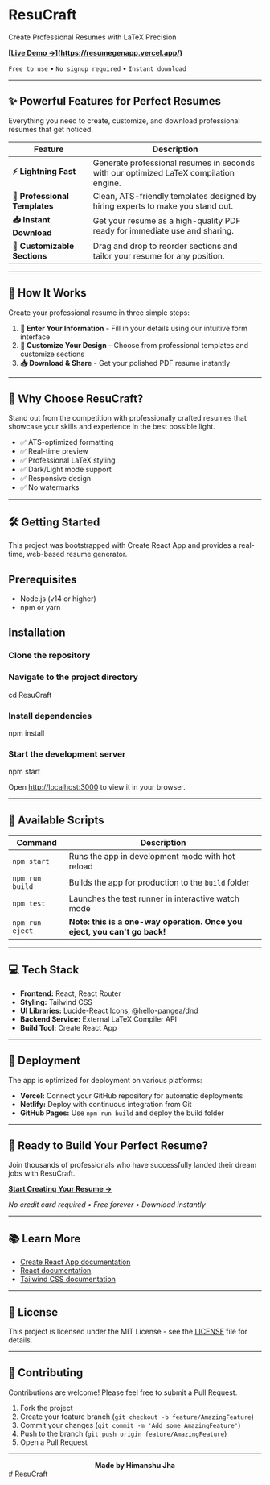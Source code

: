 # ResuCraft

Create Professional Resumes with LaTeX Precision

**[[Live Demo →]([your-demo-link](https://resumegenapp.vercel.app/))](https://resumegenapp.vercel.app/)**  

`Free to use` • `No signup required` • `Instant download`

---

## ✨ Powerful Features for Perfect Resumes

Everything you need to create, customize, and download professional resumes that get noticed.

| Feature | Description |
|---------|-------------|
| **⚡ Lightning Fast** | Generate professional resumes in seconds with our optimized LaTeX compilation engine. |
| **📄 Professional Templates** | Clean, ATS-friendly templates designed by hiring experts to make you stand out. |
| **📥 Instant Download** | Get your resume as a high-quality PDF ready for immediate use and sharing. |
| **🎨 Customizable Sections** | Drag and drop to reorder sections and tailor your resume for any position. |

---

## 🚀 How It Works

Create your professional resume in three simple steps:

1. **📝 Enter Your Information** - Fill in your details using our intuitive form interface
2. **🎨 Customize Your Design** - Choose from professional templates and customize sections
3. **📥 Download & Share** - Get your polished PDF resume instantly

---

## 🤔 Why Choose ResuCraft?

Stand out from the competition with professionally crafted resumes that showcase your skills and experience in the best possible light.

- ✅ ATS-optimized formatting
- ✅ Real-time preview
- ✅ Professional LaTeX styling
- ✅ Dark/Light mode support
- ✅ Responsive design
- ✅ No watermarks


---

## 🛠️ Getting Started

This project was bootstrapped with Create React App and provides a real-time, web-based resume generator.

## Prerequisites

- Node.js (v14 or higher)
- npm or yarn

## Installation

### Clone the repository

### Navigate to the project directory
cd ResuCraft

### Install dependencies
npm install

### Start the development server
npm start

Open [http://localhost:3000](http://localhost:3000) to view it in your browser.

---

## 📜 Available Scripts

| Command | Description |
|---------|-------------|
| `npm start` | Runs the app in development mode with hot reload |
| `npm run build` | Builds the app for production to the `build` folder |
| `npm test` | Launches the test runner in interactive watch mode |
| `npm run eject` | **Note: this is a one-way operation. Once you eject, you can't go back!** |

---

## 💻 Tech Stack

- **Frontend:** React, React Router
- **Styling:** Tailwind CSS
- **UI Libraries:** Lucide-React Icons, @hello-pangea/dnd
- **Backend Service:** External LaTeX Compiler API
- **Build Tool:** Create React App

---

## 🚀 Deployment

The app is optimized for deployment on various platforms:

- **Vercel:** Connect your GitHub repository for automatic deployments
- **Netlify:** Deploy with continuous integration from Git
- **GitHub Pages:** Use `npm run build` and deploy the build folder

---

## 🎉 Ready to Build Your Perfect Resume?

Join thousands of professionals who have successfully landed their dream jobs with ResuCraft.

**[Start Creating Your Resume →]([your-app-link](https://resumegenapp.vercel.app/))**

*No credit card required • Free forever • Download instantly*

---

## 📚 Learn More

- [Create React App documentation](https://facebook.github.io/create-react-app/docs/getting-started)
- [React documentation](https://reactjs.org/)
- [Tailwind CSS documentation](https://tailwindcss.com/)

---

## 📄 License

This project is licensed under the MIT License - see the [LICENSE](LICENSE) file for details.

---

## 🤝 Contributing

Contributions are welcome! Please feel free to submit a Pull Request.

1. Fork the project
2. Create your feature branch (`git checkout -b feature/AmazingFeature`)
3. Commit your changes (`git commit -m 'Add some AmazingFeature'`)
4. Push to the branch (`git push origin feature/AmazingFeature`)
5. Open a Pull Request

---

<div align="center">
  <strong>Made by Himanshu Jha</strong>
</div>
#   R e s u C r a f t  
 